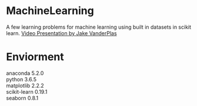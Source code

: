 # MachineLearning
A few learning problems for machine learning using built in datasets in scikit learn. [Video Presentation by Jake VanderPlas]( https://youtu.be/HC0J_SPm9co "PyData Tutorial")

# Enviorment
anaconda 5.2.0  
python 3.6.5  
matplotlib 2.2.2  
scikit-learn 0.19.1  
seaborn 0.8.1  

